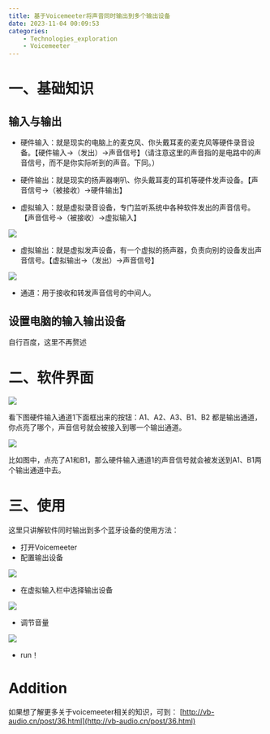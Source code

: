 ```yaml
---
title: 基于Voicemeeter将声音同时输出到多个输出设备
date: 2023-11-04 00:09:53
categories:
    - Technologies_exploration
    - Voicemeeter
---
```


# 一、基础知识

## 输入与输出

-   硬件输入：就是现实的电脑上的麦克风、你头戴耳麦的麦克风等硬件录音设备。【硬件输入→（发出）→声音信号】（请注意这里的声音指的是电路中的声音信号，而不是你实际听到的声音。下同。）
-   硬件输出：就是现实的扬声器喇叭、你头戴耳麦的耳机等硬件发声设备。【声音信号→（被接收）→硬件输出】

-   虚拟输入：就是虚拟录音设备，专门监听系统中各种软件发出的声音信号。【声音信号→（被接收）→虚拟输入】

![](https://cloud.intro-iu.top:738/d/ThreeBody/ZeroHzzzzPic/202408210017878.png)

-   虚拟输出：就是虚拟发声设备，有一个虚拟的扬声器，负责向别的设备发出声音信号。【虚拟输出→（发出）→声音信号】

![](https://cloud.intro-iu.top:738/d/ThreeBody/ZeroHzzzzPic/202408210017407.png)

-   通道：用于接收和转发声音信号的中间人。

## 设置电脑的输入输出设备

自行百度，这里不再赘述

# 二、软件界面

![](https://cloud.intro-iu.top:738/d/ThreeBody/ZeroHzzzzPic/202408210017983.png)

看下图硬件输入通道1下面框出来的按钮：A1、A2、A3、B1、B2 都是输出通道，你点亮了哪个，声音信号就会被接入到哪一个输出通道。

![](https://cloud.intro-iu.top:738/d/ThreeBody/ZeroHzzzzPic/202408210017861.png)

比如图中，点亮了A1和B1，那么硬件输入通道1的声音信号就会被发送到A1、B1两个输出通道中去。

# 三、使用

这里只讲解软件同时输出到多个蓝牙设备的使用方法：

-   打开Voicemeeter
-   配置输出设备

![](https://cloud.intro-iu.top:738/d/ThreeBody/ZeroHzzzzPic/202408210017945.png)

-   在虚拟输入栏中选择输出设备

![](https://cloud.intro-iu.top:738/d/ThreeBody/ZeroHzzzzPic/202408210018118.png)

-   调节音量

![](https://cloud.intro-iu.top:738/d/ThreeBody/ZeroHzzzzPic/202408210018561.png)

-   run！

# Addition

如果想了解更多关于voicemeeter相关的知识，可到：
[http://vb-audio.cn/post/36.html](http://vb-audio.cn/post/36.html)
